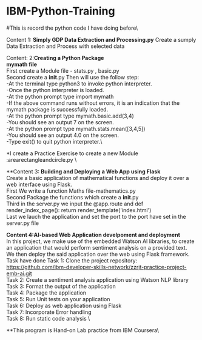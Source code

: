 # IBM-Python-Training
#This is record the python code I have doing before\

Content 1: **Simply GDP Data Extraction and Processing.py**
Create a sumply Data Extraction and Process with selected data

Content: 2:**Creating a Python Package**\
**mymath file**\
First create a Module file - stats.py , basic.py\
Second create a __init__.py
Then will use the follow step:\
-At the terminal type python3 to invoke python interpreter.\
-Once the python interpreter is loaded.\
-At the python prompt type import mymath\
-If the above command runs without errors, it is an indication that the mymath package is successfully loaded.\
-At the python prompt type mymath.basic.add(3,4)\
-You should see an output 7 on the screen.\
-At the python prompt type mymath.stats.mean([3,4,5])\
-You should see an output 4.0 on the screen.\
-Type exit() to quit python interpreter.\

*I create a Practice Exercise to create a new Module :arearectangleandcircle.py \

**Content 3: **Building and Deploying a Web App using Flask**\
Create a basic application of mathematical functions and deploy it over a web interface using Flask.\
First We write a function Maths file-mathematics.py\
Second Package the functions which create a __init__.py\
Third in the server.py we input the @app.route and def render_index_page(): return render_template('index.html')\
Last we lauch the application and set the port to the port have set in the server.py file

**Content 4:AI-based Web Application develpoment and deployment**\
In this project, we make use of the embedded Watson AI libraries, to create an application that would perform sentiment analysis on a provided text. \
We then deploy the said application over the web using Flask framework.\
Task have done
Task 1: Clone the project repository: https://github.com/ibm-developer-skills-network/zzrjt-practice-project-emb-ai.git \
Task 2: Create a sentiment analysis application using Watson NLP library\
Task 3: Format the output of the application\
Task 4: Package the application\
Task 5: Run Unit tests on your application\
Task 6: Deploy as web application using Flask\
Task 7: Incorporate Error handling\
Task 8: Run static code analysis \


**This program is Hand-on Lab practice from IBM Coursera\
